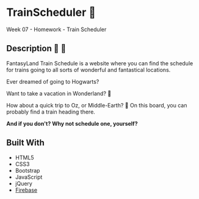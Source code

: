 # TrainScheduler :steam_locomotive:
Week 07 - Homework - Train Scheduler


## Description 🚡 :aerial_tramway:

FantasyLand Train Schedule is a website where you can find the schedule for trains going to all sorts of wonderful and fantastical locations.

Ever dreamed of going to Hogwarts?

Want to take a vacation in Wonderland? :rocket:

How about a quick trip to Oz, or Middle-Earth?
:rocket:
On this board, you can probably find a train heading there. 

**And if you don't?  Why not schedule one, yourself?**

## Built With
* HTML5
* CSS3
* Bootstrap
* JavaScript 
* jQuery
* [Firebase](https://firebase.google.com/)   

